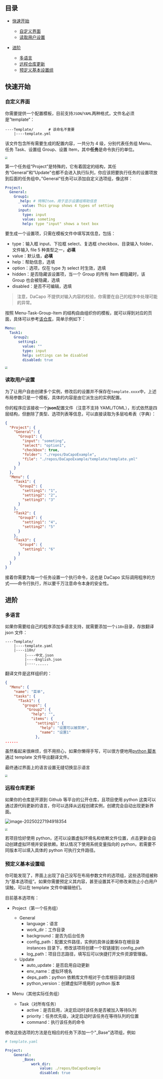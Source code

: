 ## 目录

- [快速开始](#快速开始)

  - [自定义界面](#自定义界面)
  - [读取用户设置](#读取用户设置)

- [进阶](#进阶)
  - [多语言](#多语言)
  - [远程仓库更新](#远程仓库更新)
  - [预定义基本设置组](#预定义基本设置组)

## 快速开始

### 自定义界面

你需要提供一个配置模板，目前支持`JSON`/`YAML`两种格式，文件名必须是”template“：

```
----Template/		# 该命名不重要
    |----template.yml
```

该文件包含所有需要生成的配置内容，一共分为 4 级，分别代表任务组 Menu、任务 Task、设置组 Group、设置 Item，其中**任务**是命令执行的单位。

<img src="./images/1.png" style="zoom: 50%;" />

第一个任务组“Project”是特殊的，它有着固定的结构，其任务“General”和“Update"也都不会进入执行队列，你应该把要执行任务的设置项放到后面的任务组中。”General“任务可以添加自定义选项组，像这样：

```yaml
Project:
  General:
    Group1:
      _help: # 特殊Item，用于显示设置组帮助信息
        value: This group shows 4 types of setting
      input:
        type: input
        value: someting
        help: type "input" shows a text box
```

要生成一个设置项，只需在模板文件中填写其信息，包括：

- type：输入框 input、下拉框 select、复选框 checkbox、目录输入 folder、文件输入 file 5 种类型之一，**必填**
- value：默认值，**必填**
- help：帮助信息，选填
- option：选项，仅在 type 为 select 时生效，选填
- hidden：是否隐藏该设置项，当一个 Group 的所有 Item 都隐藏时，该 Group 也会被隐藏，选填
- disabled：是否不可编辑，选填

> 注意，DaCapo 不提供对输入内容的校验，你需要在自己的程序中处理可能的异常。

按照 Menu-Task-Group-Item 的结构自由组织你的模板，就可以得到对应的页面，具体可以参考[该仓库](https://github.com/Aues6uen11Z/DaCapoExample)，简单示例如下：

```yaml
Menu:
  Task1:
    Group2:
      setting1:
        value: ""
        type: input
        help: settings can be disabled
        disabled: true
```

<img src="./images/2.png" style="zoom:50%;" />

### 读取用户设置

为了让用户自由创建多个实例，修改后的设置并不保存在`template.xxxx`中，上述布局参数只是一个模板，具体的内容是由它派生出的实例配置。

你的程序应该接收一个**json**配置文件（注意不支持 YAML/TOML），形式依然是四层结构，但删除了类型、选项列表等信息，可以直接读取为多层哈希表（字典）：

```json
{
  "Project": {
    "General": {
      "Group1": {
        "input": "someting",
        "select": "option1",
        "checkbox": true,
        "folder": "./repos/DaCapoExample",
        "file": "./repos/DaCapoExample/template/template.yml"
      }
    }
  },
  "Menu": {
    "Task1": {
      "Group2": {
        "setting1": "1",
        "setting2": "2",
        "setting3": "3"
      }
    },
    "Task2": {
      "Group3": {
        "setting1": "4",
        "setting2": "5"
      }
    },
    "Task3": {
      "Group4": {
        "setting1": "6"
      }
    }
  }
}
```

接着你需要为每一个任务设置一个执行命令，这也是 DaCapo 实际调用程序的方式——命令行执行，所以要千万注意命令本身的安全性。

## 进阶

### 多语言

如果你需要给自己的程序添加多语言支持，就需要添加一个`i18n`目录，存放翻译 json 文件：

```
----Template/
    |----template.yaml
    |----i18n/
         |----中文.json
         |----English.json
         |----......
```

翻译文件是这样组织的：

```json
{
  "Menu": {
    "name": "菜单",
    "tasks": {
      "Task1": {
        "groups": {
          "Group2": {
            "help": "",
            "items": {
              "setting1": {
                "help": "设置可以被禁用",
                "name": "设置1"
              },
......
```

虽然看起来很麻烦，但不用担心，如果你懒得手写，可以很方便地用[python 脚本](https://github.com/Aues6uen11Z/DaCapoExample/blob/master/gen_i18n.py)通过 template 文件导出翻译文件。

最终通过界面上的语言设置无缝切换显示语言

<img src="./images/3.png" style="zoom:50%;" />

### 远程仓库更新

如果你的仓库是开源到 Github 等平台的公开仓库，且项目使用 python 这类可以通过源代码更新的语言，你可以选择从远程创建实例，创建完会自动出现更新界面。

![image-20250227194918354](./images/4.png)

<img src="./images/5.png" style="zoom:50%;" />

若项目恰好使用 python，还可以设置虚拟环境名和依赖文件位置，点击更新会自动创建虚拟环境并安装依赖。默认情况下使用系统变量指向的 python，若需要不同版本可以填入具体的 python 可执行文件路径。

### 预定义基本设置组

你可能发现了，界面上出现了自己没写在布局参数文件的选项组，这些选项组被称为“基本选项组”。如果你需要预定义其内容，甚至设置其不可修改来防止小白用户误触，可以在 template 文件中编辑他们。

目前基本选项有：

- Project（第一个任务组）

  - General
    - language：语言
    - work_dir：工作目录
    - background：是否为后台任务
    - config_path：配置文件路径，实例的具体设置保存在根目录 instances 目录下，修改该项将创建一个软链接到 config_path
    - log_path：项目日志路径，填写后可以快捷打开文件资源管理器。
  - Update
    - auto_update：是否启用自动更新
    - env_name：虚拟环境名
    - deps_path：python 依赖库文件相对于仓库根目录的路径
    - python_version：创建虚拟环境用的 python 版本

- Menu（其他实际任务组）

  - Task（对所有任务）
    - active：是否启用，决定启动时该任务是否被加入等待队列
    - priority：任务优先级，决定启动时该任务在等待队列的位置
    - command：执行该任务的命令

修改这些选项的方法是在相应的任务下添加一个"\_Base"选项组，例如

```yaml
# template.yaml

Project:
    General:
        _Base:
            work_dir:
            	value: ./repos/DaCapoExample
            	disabled: true
```

